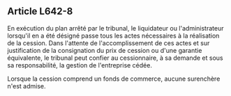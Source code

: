 Article L642-8
----
En exécution du plan arrêté par le tribunal, le liquidateur ou l'administrateur
lorsqu'il en a été désigné passe tous les actes nécessaires à la réalisation de
la cession. Dans l'attente de l'accomplissement de ces actes et sur
justification de la consignation du prix de cession ou d'une garantie
équivalente, le tribunal peut confier au cessionnaire, à sa demande et sous sa
responsabilité, la gestion de l'entreprise cédée.

Lorsque la cession comprend un fonds de commerce, aucune surenchère n'est
admise.
